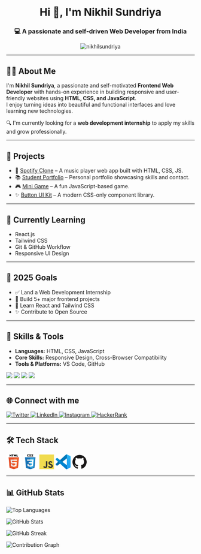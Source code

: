 <h1 align="center">Hi 👋, I'm Nikhil Sundriya</h1>
<h3 align="center">💻 A passionate and self-driven Web Developer from India</h3>

<p align="center">
  <img src="https://komarev.com/ghpvc/?username=nikhilsundriya&label=Profile%20views&color=0e75b6&style=flat" alt="nikhilsundriya" />
</p>

---

## 👨‍💻 About Me

I'm **Nikhil Sundriya**, a passionate and self-motivated **Frontend Web Developer** with hands-on experience in building responsive and user-friendly websites using **HTML, CSS, and JavaScript**.  
I enjoy turning ideas into beautiful and functional interfaces and love learning new technologies.

🔍 I'm currently looking for a **web development internship** to apply my skills and grow professionally.

---

## 🚀 Projects

- 🎵 [Spotify Clone](https://github.com/nikhilsundriya/spotify-clone) – A music player web app built with HTML, CSS, JS.
- 📚 [Student Portfolio](https://github.com/nikhilsundriya/student-portfolio) – Personal portfolio showcasing skills and contact.
- 🎮 [Mini Game](https://github.com/nikhilsundriya/js-game) – A fun JavaScript-based game.
- ✨ [Button UI Kit](https://github.com/nikhilsundriya/button-ui-kit) – A modern CSS-only component library.

---

## 🧠 Currently Learning

- React.js
- Tailwind CSS
- Git & GitHub Workflow
- Responsive UI Design

---

## 🎯 2025 Goals

- ✅ Land a Web Development Internship  
- 🚧 Build 5+ major frontend projects  
- 🚀 Learn React and Tailwind CSS  
- ✨ Contribute to Open Source

---

## 💼 Skills & Tools

- **Languages:** HTML, CSS, JavaScript  
- **Core Skills:** Responsive Design, Cross-Browser Compatibility  
- **Tools & Platforms:** VS Code, GitHub

<p align="left">
  <img src="https://img.shields.io/badge/HTML-Expert-orange" />
  <img src="https://img.shields.io/badge/CSS-Advanced-blue" />
  <img src="https://img.shields.io/badge/JavaScript-Intermediate-yellow" />
  <img src="https://img.shields.io/badge/VS%20Code-Favorite-informational" />
</p>

---

## 🌐 Connect with me

<p align="left">
  <a href="https://twitter.com/nikhil_sundriya" target="_blank">
    <img src="https://raw.githubusercontent.com/rahuldkjain/github-profile-readme-generator/master/src/images/icons/Social/twitter.svg" alt="Twitter" height="30" width="40" />
  </a>
  <a href="https://linkedin.com/in/nikhilsundriya" target="_blank">
    <img src="https://raw.githubusercontent.com/rahuldkjain/github-profile-readme-generator/master/src/images/icons/Social/linked-in-alt.svg" alt="LinkedIn" height="30" width="40" />
  </a>
  <a href="https://www.instagram.com/nikhil_choudhary25/" target="_blank">
    <img src="https://raw.githubusercontent.com/rahuldkjain/github-profile-readme-generator/master/src/images/icons/Social/instagram.svg" alt="Instagram" height="30" width="40" />
  </a>
  <a href="https://www.hackerrank.com/nikhilsundriya" target="_blank">
    <img src="https://cdn.worldvectorlogo.com/logos/hackerrank.svg" alt="HackerRank" height="30" width="40" />
  </a>
</p>

---

## 🛠️ Tech Stack

<p align="left">
  <a href="https://www.w3schools.com/html/" target="_blank"><img src="https://raw.githubusercontent.com/devicons/devicon/master/icons/html5/html5-original-wordmark.svg" alt="HTML5" width="40" height="40"/></a>
  <a href="https://www.w3schools.com/css/" target="_blank"><img src="https://raw.githubusercontent.com/devicons/devicon/master/icons/css3/css3-original-wordmark.svg" alt="CSS3" width="40" height="40"/></a>
  <a href="https://developer.mozilla.org/en-US/docs/Web/JavaScript" target="_blank"><img src="https://raw.githubusercontent.com/devicons/devicon/master/icons/javascript/javascript-original.svg" alt="JavaScript" width="40" height="40"/></a>
  <a href="https://code.visualstudio.com/" target="_blank"><img src="https://raw.githubusercontent.com/devicons/devicon/master/icons/vscode/vscode-original.svg" alt="VS Code" width="40" height="40"/></a>
  <a href="https://github.com/" target="_blank"><img src="https://raw.githubusercontent.com/devicons/devicon/master/icons/github/github-original.svg" alt="GitHub" width="40" height="40"/></a>
</p>

---

## 📊 GitHub Stats

<p align="left">
  <img src="https://github-readme-stats.vercel.app/api/top-langs?username=nikhilsundriya&show_icons=true&locale=en&layout=compact&theme=tokyonight" alt="Top Languages" />
</p>

<p align="left">
  <img src="https://github-readme-stats.vercel.app/api?username=nikhilsundriya&show_icons=true&locale=en&theme=tokyonight" alt="GitHub Stats" />
</p>

<p align="left">
  <img src="https://github-readme-streak-stats.herokuapp.com?user=nikhilsundriya&theme=tokyonight" alt="GitHub Streak" />
</p>

<p align="left">
  <img src="https://github-readme-activity-graph.vercel.app/graph?username=nikhilsundriya&theme=tokyo-night" alt="Contribution Graph" />
</p>
